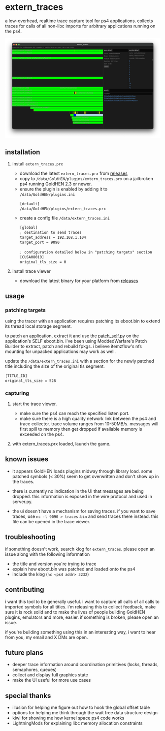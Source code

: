 # extern_traces

a low-overhead, realtime trace capture tool for ps4 applications. collects
traces for calls of all non-libc imports for arbitrary applications running on
the ps4.

<img src="./screenshot.png">

## installation

1. install `extern_traces.prx`
   * download the latest `extern_traces.prx` from [releases]
   * copy to `/data/GoldHEN/plugins/extern_traces.prx` on a jailbroken ps4
     running GoldHEN 2.3 or newer.
   * ensure the plugin is enabled by adding it to `/data/GoldHEN/plugins.ini`
     ```
     [default]
     /data/GoldHEN/plugins/extern_traces.prx
     ```
   * create a config file `/data/extern_traces.ini`
     ```
     [global]
     ; destination to send traces
     target_address = 192.168.1.104
     target_port = 9090
     
     ; configuration detailed below in "patching targets" section
     [CUSA08010]
     original_tls_size = 0
     ```

2. install trace viewer
   * download the latest binary for your platform from [releases]

## usage

### patching targets

using the tracer with an application requires patching its eboot.bin to extend
its thread local storage segment.

to patch an application, extract it and use the [patch_self.py] on the
application's SELF eboot.bin. i've been using ModdedWarfare's Patch Builder to
extract, patch and rebuild fpkgs. i believe itemzflow's nfs mounting for
unpacked applications may work as well.

update the `/data/extern_traces.ini` with a section for the newly patched title
including the size of the original tls segment.

```
[TITLE_ID]
original_tls_size = 528
```

### capturing

1. start the trace viewer.
   * make sure the ps4 can reach the specified listen port.
   * make sure there is a high quality network link between the ps4 and trace
     collector. trace volume ranges from 10-50MB/s. messages will first spill
     to memory then get dropped if available memory is exceeded on the ps4.

2. with extern_traces.prx loaded, launch the game.

## known issues

* it appears GoldHEN loads plugins midway through library load. some patched
  symbols (< 30%) seem to get overwritten and don't show up in the traces.

* there is currently no indication in the UI that messages are being dropped.
  this information is exposed in the wire protocol and used in server.py.

* the ui doesn't have a mechanism for saving traces. if you want to save
  traces, use `nc -l 9090 > traces.bin` and send traces there instead. this
  file can be opened in the trace viewer.

## troubleshooting

if something doesn't work, search klog for `extern_traces`. please open an
issue along with the following information

* the title and version you're trying to trace
* explain how eboot.bin was patched and loaded onto the ps4
* include the klog (`nc <ps4 addr> 3232`)

## contributing

i want this tool to be generally useful. i want to capture all calls of all
calls to imported symbols for all titles. i'm releasing this to collect
feedback, make sure it is rock solid and to make the lives of people building
GoldHEN plugins, emulators and more, easier. if something is broken, please
open an issue.

if you're building something using this in an interesting way, i want to hear
from you, my email and X DMs are open.

## future plans

* deeper trace information around coordination primitives (locks, threads,
  semaphores, queues)
* collect and display full graphics state
* make the UI useful for more use cases

## special thanks

* illusion for helping me figure out how to hook the global offset table
* options for helping me think through the wait free data structure design
* kiwi for showing me how kernel space ps4 code works
* LightningMods for explaining libc memory allocation constraints

[releases]: https://github.com/0xcaff/extern_traces/releases
[patch_self.py]: https://github.com/0xcaff/extern_traces/blob/main/packages/extern_traces_plugin/patch_self.py
